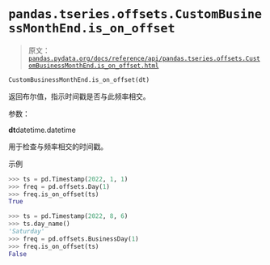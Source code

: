 # `pandas.tseries.offsets.CustomBusinessMonthEnd.is_on_offset`

> 原文：[`pandas.pydata.org/docs/reference/api/pandas.tseries.offsets.CustomBusinessMonthEnd.is_on_offset.html`](https://pandas.pydata.org/docs/reference/api/pandas.tseries.offsets.CustomBusinessMonthEnd.is_on_offset.html)

```py
CustomBusinessMonthEnd.is_on_offset(dt)
```

返回布尔值，指示时间戳是否与此频率相交。

参数：

**dt**datetime.datetime

用于检查与频率相交的时间戳。

示例

```py
>>> ts = pd.Timestamp(2022, 1, 1)
>>> freq = pd.offsets.Day(1)
>>> freq.is_on_offset(ts)
True 
```

```py
>>> ts = pd.Timestamp(2022, 8, 6)
>>> ts.day_name()
'Saturday'
>>> freq = pd.offsets.BusinessDay(1)
>>> freq.is_on_offset(ts)
False 
```
